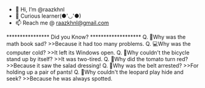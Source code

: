 - 👋 Hi, I’m @raazkhnl
- 👀 Curious learner(●'◡'●)
- 📫 Reach me @ raazkhnl@gmail.com

**************** Did you Know? *******************
Q. 🤔Why was the math book sad? 
      >>Because it had too many problems.
Q. 💻Why was the computer cold? 
      >>It left its Windows open.
Q. 🚴Why couldn't the bicycle stand up by itself? 
      >>It was two-tired.
Q. 🍅Why did the tomato turn red? 
      >>Because it saw the salad dressing!
Q. 👖Why was the belt arrested? 
      >>For holding up a pair of pants!
Q. 🐆Why couldn't the leopard play hide and seek? 
      >>Because he was always spotted.

<!---
raazkhnl/raazkhnl is a ✨ special ✨ repository because its `README.md` (this file) appears on your GitHub profile.
You can click the Preview link to take a look at your changes.
--->
